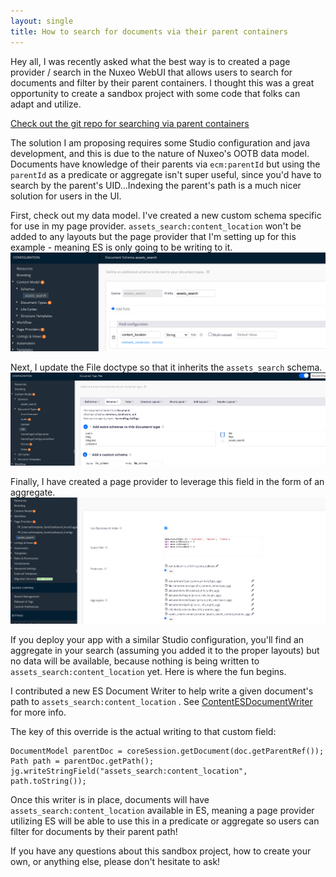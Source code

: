 ```yaml
---
layout: single
title: How to search for documents via their parent containers
---
```


Hey all, I was recently asked what the best way is to created a page provider / search in the Nuxeo WebUI that allows users to search for documents and filter by their parent containers. I thought this was a great opportunity to create a sandbox project with some code that folks can adapt and utilize.

[Check out the git repo for searching via parent containers](https://github.com/nuxeo-sandbox/nuxeo-content-location-search)

The solution I am proposing requires some Studio configuration and java development, and this is due to the nature of Nuxeo's OOTB data model. Documents have knowledge of their parents via `ecm:parentId` but using the `parentId` as a predicate or aggregate isn't super useful, since you'd have to search by the parent's UID...Indexing the parent's path is a much nicer solution for users in the UI. 

First, check out my data model. I've created a new custom schema specific for use in my page provider. `assets_search:content_location` won't be added to any layouts but the page provider that I'm setting up for this example - meaning ES is only going to be writing to it.
![custom schema](/images/0421/customschema.png)

Next, I update the File doctype so that it inherits the `assets_search` schema.
![File doctype](/images/0421/fileschemas.png)

Finally, I have created a page provider to leverage this field in the form of an aggregate.
![Custom PP](/images/0421/custompp.png)

If you deploy your app with a similar Studio configuration, you'll find an aggregate in your search (assuming you added it to the proper layouts) but no data will be available, because nothing is being written to `assets_search:content_location` yet. Here is where the fun begins.

I contributed a new ES Document Writer to help write a given document's path to `assets_search:content_location` . See [ContentESDocumentWriter](https://github.com/nuxeo-sandbox/nuxeo-content-location-search/blob/master/nuxeo-content-location-search-core/src/main/java/contentlocation/core/es/ContentESDocumentWriter.java) for more info. 

The key of this override is the actual writing to that custom field:
```
DocumentModel parentDoc = coreSession.getDocument(doc.getParentRef());
Path path = parentDoc.getPath();
jg.writeStringField("assets_search:content_location", path.toString());
```

Once this writer is in place, documents will have `assets_search:content_location` available in ES, meaning a page provider utilizing ES will be able to use this in a predicate or aggregate so users can filter for documents by their parent path!

If you have any questions about this sandbox project, how to create your own, or anything else, please don't hesitate to ask!